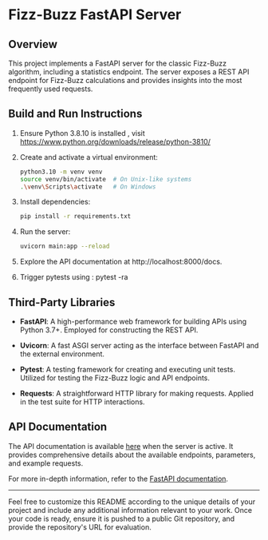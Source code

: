 # Fizz-Buzz FastAPI Server

## Overview
This project implements a FastAPI server for the classic Fizz-Buzz algorithm, including a statistics endpoint. The server exposes a REST API endpoint for Fizz-Buzz calculations and provides insights into the most frequently used requests.

## Build and Run Instructions
1. Ensure Python 3.8.10 is installed , visit  https://www.python.org/downloads/release/python-3810/
2. Create and activate a virtual environment:

    ```bash
    python3.10 -m venv venv
    source venv/bin/activate  # On Unix-like systems
    .\venv\Scripts\activate   # On Windows
    ```

3. Install dependencies:

    ```bash
    pip install -r requirements.txt
    ```

4. Run the server:

    ```bash
    uvicorn main:app --reload
    ```

5. Explore the API documentation at http://localhost:8000/docs.

6. Trigger pytests using : pytest -ra

## Third-Party Libraries
- **FastAPI**: A high-performance web framework for building APIs using Python 3.7+. Employed for constructing the REST API.

- **Uvicorn**: A fast ASGI server acting as the interface between FastAPI and the external environment.

- **Pytest**: A testing framework for creating and executing unit tests. Utilized for testing the Fizz-Buzz logic and API endpoints.

- **Requests**: A straightforward HTTP library for making requests. Applied in the test suite for HTTP interactions.

## API Documentation
The API documentation is available [here](http://localhost:8000/docs) when the server is active. It provides comprehensive details about the available endpoints, parameters, and example requests.

For more in-depth information, refer to the [FastAPI documentation](https://fastapi.tiangolo.com/).

---

Feel free to customize this README according to the unique details of your project and include any additional information relevant to your work. Once your code is ready, ensure it is pushed to a public Git repository, and provide the repository's URL for evaluation.

